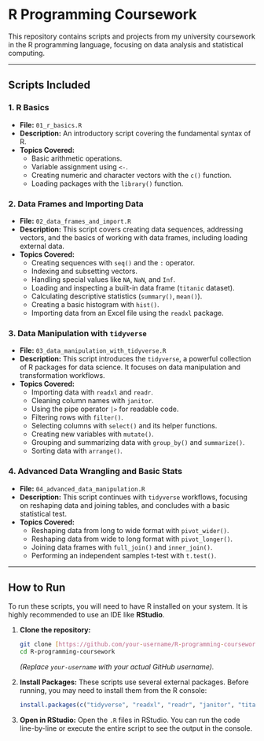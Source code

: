 # R Programming Coursework

This repository contains scripts and projects from my university coursework in the R programming language, focusing on data analysis and statistical computing.

---

## Scripts Included

### 1. R Basics
* **File:** `01_r_basics.R`
* **Description:** An introductory script covering the fundamental syntax of R.
* **Topics Covered:**
    * Basic arithmetic operations.
    * Variable assignment using `<-`.
    * Creating numeric and character vectors with the `c()` function.
    * Loading packages with the `library()` function.

### 2. Data Frames and Importing Data
* **File:** `02_data_frames_and_import.R`
* **Description:** This script covers creating data sequences, addressing vectors, and the basics of working with data frames, including loading external data.
* **Topics Covered:**
    * Creating sequences with `seq()` and the `:` operator.
    * Indexing and subsetting vectors.
    * Handling special values like `NA`, `NaN`, and `Inf`.
    * Loading and inspecting a built-in data frame (`titanic` dataset).
    * Calculating descriptive statistics (`summary()`, `mean()`).
    * Creating a basic histogram with `hist()`.
    * Importing data from an Excel file using the `readxl` package.

### 3. Data Manipulation with `tidyverse`
* **File:** `03_data_manipulation_with_tidyverse.R`
* **Description:** This script introduces the `tidyverse`, a powerful collection of R packages for data science. It focuses on data manipulation and transformation workflows.
* **Topics Covered:**
    * Importing data with `readxl` and `readr`.
    * Cleaning column names with `janitor`.
    * Using the pipe operator `|>` for readable code.
    * Filtering rows with `filter()`.
    * Selecting columns with `select()` and its helper functions.
    * Creating new variables with `mutate()`.
    * Grouping and summarizing data with `group_by()` and `summarize()`.
    * Sorting data with `arrange()`.

### 4. Advanced Data Wrangling and Basic Stats
* **File:** `04_advanced_data_manipulation.R`
* **Description:** This script continues with `tidyverse` workflows, focusing on reshaping data and joining tables, and concludes with a basic statistical test.
* **Topics Covered:**
    * Reshaping data from long to wide format with `pivot_wider()`.
    * Reshaping data from wide to long format with `pivot_longer()`.
    * Joining data frames with `full_join()` and `inner_join()`.
    * Performing an independent samples t-test with `t.test()`.

---

## How to Run

To run these scripts, you will need to have R installed on your system. It is highly recommended to use an IDE like **RStudio**.

1.  **Clone the repository:**
    ```bash
    git clone [https://github.com/your-username/R-programming-coursework.git](https://github.com/your-username/R-programming-coursework.git)
    cd R-programming-coursework
    ```
    *(Replace `your-username` with your actual GitHub username).*

2.  **Install Packages:**
    These scripts use several external packages. Before running, you may need to install them from the R console:
    ```R
    install.packages(c("tidyverse", "readxl", "readr", "janitor", "titanic"))
    ```

3.  **Open in RStudio:**
    Open the `.R` files in RStudio. You can run the code line-by-line or execute the entire script to see the output in the console.
